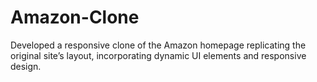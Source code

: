 # Amazon-Clone
Developed a responsive clone of the Amazon homepage replicating the original site’s layout, incorporating dynamic UI elements and responsive design.
